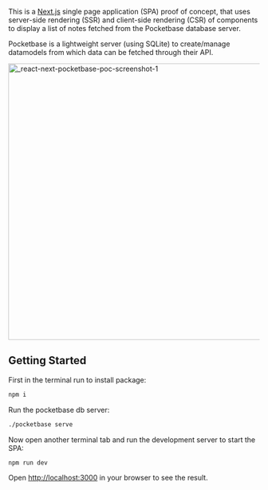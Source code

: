 This is a [Next.js](https://nextjs.org/) single page application (SPA) proof of concept, that uses server-side rendering (SSR) and client-side rendering (CSR) of components to display a list of notes fetched from the Pocketbase database server.

Pocketbase is a lightweight server (using SQLite) to create/manage datamodels from which data can be fetched through their API.

<img width="555" alt="_react-next-pocketbase-poc-screenshot-1" src="https://github.com/user-attachments/assets/49139ab3-f4e9-4569-9dc9-2503d412d1df">


## Getting Started

First in the terminal run to install package:
```bash
npm i
```

Run the pocketbase db server:
```bash
./pocketbase serve
```

Now open another terminal tab and run the development server to start the SPA:

```bash
npm run dev
```

Open [http://localhost:3000](http://localhost:3000) in your browser to see the result.

